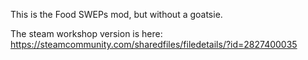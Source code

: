 This is the Food SWEPs mod, but without a goatsie.

The steam workshop version is here:
https://steamcommunity.com/sharedfiles/filedetails/?id=2827400035
